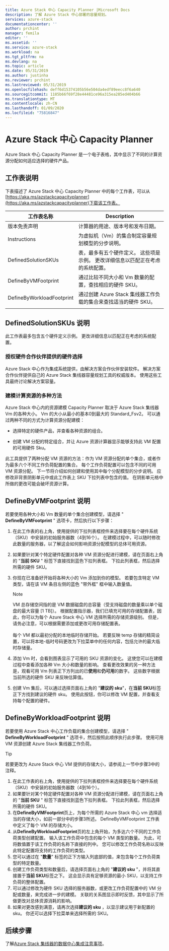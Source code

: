 ```yaml
---
title: Azure Stack 中心 Capacity Planner |Microsoft Docs
description: 了解 Azure Stack 中心部署的容量规划。
services: azure-stack
documentationcenter: ''
author: prchint
manager: femila
editor: ''
ms.assetid: ''
ms.service: azure-stack
ms.workload: na
ms.tgt_pltfrm: na
ms.devlang: na
ms.topic: article
ms.date: 05/31/2019
ms.author: justinha
ms.reviewer: prchint
ms.lastreviewed: 05/31/2019
ms.openlocfilehash: deff6d15374105b56e504da4edf89eecc8f6a640
ms.sourcegitcommit: 1185b66f69f28e44481ce96a315ea285ed404b66
ms.translationtype: MT
ms.contentlocale: zh-CN
ms.lasthandoff: 01/09/2020
ms.locfileid: "75816847"
---
```

# <a name="azure-stack-hub-capacity-planner"></a>Azure Stack 中心 Capacity Planner

Azure Stack 中心 Capacity Planner 是一个电子表格，其中显示了不同的计算资源分配如何适应选择的硬件产品。 

## <a name="worksheet-descriptions"></a>工作表说明
下表描述了 Azure Stack 中心 Capacity Planner 中的每个工作表，可以从[https://aka.ms/azstackcapacityplanner](https://aka.ms/azstackcapacityplanner)下载该工作表。 

|工作表名称|Description|
|-----|-----|
|版本免责声明|计算器的用途、版本号和发布日期。|
|Instructions|为虚拟机（Vm）的集合制定容量规划模型的分步说明。|
|DefinedSolutionSKUs|表，最多有五个硬件定义。 这些项是示例。 更改详细信息以匹配正在考虑的系统配置。|
|DefineByVMFootprint|通过比较不同大小和 Vm 数量的配置，查找相应的硬件 SKU。|
|DefineByWorkloadFootprint|通过创建 Azure Stack 集线器工作负载的集合来查找适当的硬件 SKU。|
|  |  |

## <a name="definedsolutionskus-instructions"></a>DefinedSolutionSKUs 说明
此工作表最多包含五个硬件定义示例。 更改详细信息以匹配正在考虑的系统配置。

### <a name="hardware-selections-provided-by-authorized-hardware-partners"></a>授权硬件合作伙伴提供的硬件选择
Azure Stack 中心作为集成系统提供，由解决方案合作伙伴安装软件。 解决方案合作伙伴提供自己的 Azure Stack 集线器容量规划工具的权威版本。 使用这些工具最终讨论解决方案容量。

### <a name="multiple-ways-to-model-computing-resources"></a>建模计算资源的多种方法
Azure Stack 中心内的资源建模 Capacity Planner 取决于 Azure Stack 集线器 Vm 的各种大小。 Vm 的大小从最小的基本0到最大的 Standard_Fsv2。 可以通过两种不同的方式为计算资源分配建模：

- 选择特定的硬件产品，并查看各种资源的组合。 

- 创建 VM 分配的特定组合，并让 Azure 资源计算器显示能够支持此 VM 配置的可用硬件 Sku。

此工具提供了两种分配 VM 资源的方法：作为 VM 资源分配的单个集合，或者作为最多六个不同工作负荷配置的集合。 每个工作负荷配置可以包含不同的可用 VM 资源分配。 下一节将介绍如何创建和使用其中每个分配模型的分步说明。 应修改非背景阴影单元中或此工作表上 SKU 下拉列表中包含的值。 在阴影单元格中所做的更改可能会破坏资源计算。


## <a name="definebyvmfootprint-instructions"></a>DefineByVMFootprint 说明
若要使用各种大小和 Vm 数量的单个集合创建模型，请选择 " **DefineByVMFootprint** " 选项卡，然后执行以下步骤：

1. 在此工作表的右上角，使用提供的下拉列表框控件来选择要在每个硬件系统（SKU）中安装的初始服务器数（4到16个）。 在建模过程中，可以随时修改此数量的服务器，以了解这会如何影响资源分配模型的总体可用资源。
2. 如果要针对某个特定硬件配置对各种 VM 资源分配进行建模，请在页面右上角的 "**当前 SKU** " 标签下直接找到蓝色下拉列表框。 下拉此列表框，然后选择所需的硬件 SKU。
3. 你现在已准备好开始将各种大小的 Vm 添加到你的模型。 若要包含特定 VM 类型，请在该 VM 条目左侧的蓝色 "带外框" 框中输入数量值。

   > [!NOTE]
   > VM 总存储空间指的是 VM 数据磁盘的总容量（受支持磁盘的数量乘以单个磁盘的最大容量 [1 TB]）。 根据配置指示器，我们已填充可用的存储配置表，因此，你可以为每个 Azure Stack 中心 VM 选择所需的存储资源级别。 但是，请务必注意，可以根据需要添加或更改可用存储配置表。<br><br>每个 VM 都以最初分配的本地临时存储开始。 若要反映 temp 存储的精简设置，可以将本地-临时号码更改为下拉菜单中的任何内容，包括允许的最大临时存储量。

4. 添加 Vm 时，会看到图表显示了可用的 SKU 资源的变化。 这使您可以在建模过程中查看添加各种 Vm 大小和数量的影响。 查看更改效果的另一种方法是，观看可用 Vm 列表正下方列出的已**使用**和**仍可用**的数字。 这些数字根据当前所选的硬件 SKU 来反映估算值。
5. 创建 Vm 集后，可以通过选择页面右上角的 "**建议的 sku**"，在**当前 SKU**标签正下方找到建议的硬件 sku。 使用此按钮，你可以修改 VM 配置，并查看支持每个配置的硬件。


## <a name="definebyworkloadfootprint-instructions"></a>DefineByWorkloadFootprint 说明
若要使用 Azure Stack 中心工作负载的集合创建模型，请选择 " **DefineByWorkloadFootprint** " 选项卡，然后按照此顺序执行此步骤。 使用可用 VM 资源创建 Azure Stack 集线器工作负荷。   

> [!TIP]
> 若要更改为 Azure Stack 中心 VM 提供的存储大小，请参阅上一节中步骤3中的注释。

1. 在此工作表的右上角，使用提供的下拉列表框控件来选择要在每个硬件系统（SKU）中安装的初始服务器数（4到16个）。
2. 如果要针对某个特定硬件配置对各种 VM 资源分配进行建模，请在页面右上角的 "**当前 SKU** " 标签下直接找到蓝色下拉列表框。 下拉此列表框，然后选择所需的硬件 SKU。
3. 在**DefineByVMFootprint**页上，为每个所需的 Azure Stack 中心 vm 选择适当的存储大小，如前一部分中的步骤3所述。 DefineByVMFootprint 工作表中定义了每个 VM 的存储大小。
4. 从**DefineByWorkloadFootprint**页的左上角开始，为多达六个不同的工作负荷类型创建配置。 输入该工作负荷中包含的每个 VM 类型的数量。 为此，可将数值置于该工作负荷的名称下直接的列中。 您可以修改工作负荷名称以反映此特定配置将支持的工作负荷的类型。
5. 您可以通过在 "**数量**" 标签的正下方输入列底部的值，来包含每个工作负荷类型的特定数量。
6. 创建工作负荷类型和数量后，请选择页面右上角的 "**建议的 sku** "，并将其直接置于**当前 SKU**标签之下。 这会显示具有足够资源的最小 SKU，以支持工作负荷的整体配置。
7. 可以通过修改为硬件 SKU 选择的服务器数，或更改工作负荷配置中的 VM 分配或数量，来完成进一步的建模。 关联的关系图显示即时反馈，其中显示了所做更改对总体资源消耗的影响。
8. 如果对更改感到满意，请再次选择**建议的 sku** ，以显示建议用于新配置的 sku。 你还可以选择下拉菜单来选择所需的 SKU。

## <a name="next-steps"></a>后续步骤
了解[Azure Stack 集线器的数据中心集成注意事项](azure-stack-datacenter-integration.md)。

